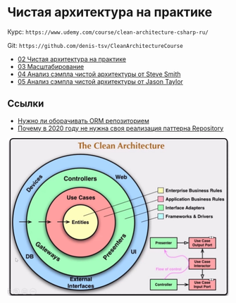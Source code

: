 # Чистая архитектура на практике

Курс: `https://www.udemy.com/course/clean-architecture-csharp-ru/`

Git: `https://github.com/denis-tsv/CleanArchitectureCourse`

- [02 Чистая архитектура на практике](Part1.md)
- [03 Масштабирование](Part2.md)
- [04 Анализ сэмпла чистой архитектуры от Steve Smith](Part3.md)
- [05 Анализ сэмпла чистой архитектуры от Jason Taylor](Part4.md)

## Ссылки

- [Нужно ли оборачивать ORM репозиторием](https://youtu.be/3yPpL1rEK9o)
- [Почему в 2020 году не нужна своя реализация паттерна Repository](https://youtu.be/TQHgaDfrDmE)

<img src="images/00_the_clean_architecture.jpg" alt="The Clean Code Architecture" style="width:700px">

